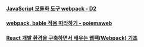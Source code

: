 
####  [JavaScript 모듈화 도구 webpack - D2](https://d2.naver.com/helloworld/0239818)

####  [webpack, bable 적용 따라하기 - poiemaweb](https://poiemaweb.com/es6-babel-webpack-1)


#### [React 개발 환경을 구축하면서 배우는 웹팩(Webpack) 기초](https://velog.io/@jeff0720/React-%EA%B0%9C%EB%B0%9C-%ED%99%98%EA%B2%BD%EC%9D%84-%EA%B5%AC%EC%B6%95%ED%95%98%EB%A9%B4%EC%84%9C-%EB%B0%B0%EC%9A%B0%EB%8A%94-Webpack-%EA%B8%B0%EC%B4%88)